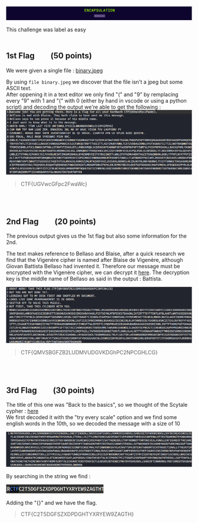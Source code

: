 ![](./img/banner.png)

This challenge was label as easy <br/> <br/>

## **1st Flag ㅤㅤ(50 points)**

We were given a single file : [binary.jpeg](./binary.jpeg)

By using `file binary.jpeg` we discover that the file isn't a jpeg but some ASCII text.
<br/> After oppening it in a text editor we only find "(" and "9" by remplacing every "9" with 1 and "(" with 0 (either by hand in vscode or using a python script) and decoding the output we're able to get the following :
![](./img/output1.png)

> CTF{UGVwcGFpc2FwaWc}

<br/><br/>
## **2nd Flagㅤㅤ (20 points)**

The previous output gives us the 1st flag but also some information for the 2nd.

The text makes reference to Bellaso and Blaise, after a quick research we find that the Vigenère cipher is named after Blaise de Vigenère, although Giovan Battista Bellaso had invented it.
Therefore our message must be encrypted with the Vigenère cipher, we can decrypt it [here](https://www.dcode.fr/chiffre-vigenere). The decryption key is the middle name of Bellaso as said in the output : Battista.

![](./img/output2.png)

> CTF{QMVSBGFZB2LUDMVUDGVKDGhPC2NPCGHLCG}

<br/><br/>
## **3rd Flagㅤㅤ  (30 points)**

The title of this one was "Back to the basics", so we thought of the Scytale cypher : [here](https://www.dcode.fr/chiffre-scytale) <br/>
We first decoded it with the "try every scale" option and we find some english words in the 10th, so we decoded the message with a size of 10 

![](./img/output3.png)

By searching in the string we find :

![](./img/flag3.png)

Adding the "{}" and we have the flag.

> CTF{C2T5DGFSZXDPDGHTYXRYEW9ZAGTH}
